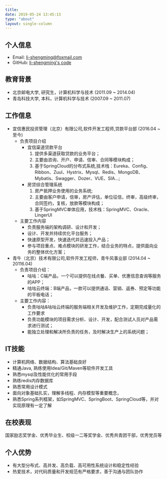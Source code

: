 ```yaml
---
title: 
date: 2019-05-24 13:45:13
type: "about"
layout: single-column
---
```

## 个人信息
- Email: li-shengming@foxmail.com
- GitHub: [li-shengming's code](https://github.com/li-shengming)

## 教育背景
- 北京邮电大学, 研究生，计算机科学与技术 (2011.09 ~ 2014.04)
- 青岛科技大学, 本科，计算机科学与技术 (2007.09 ~ 2011.07)

## 工作信息
- 宜信惠民投资管理（北京）有限公司,软件开发工程师,贷款平台部 (2016.04 ~ 至今)
    - 负责项目介绍
        - 宜信渠道贷款平台
             1) 提供多渠道获取贷款的业务平台；
             2) 主要由咨询、开户、申请、信审、合同等模块构成；
             3) 基于SpringCloud的分布式系统,技术栈：Eureka、Config、Ribbon、Zuul、Hystrix、Mysql、Redis、MongoDB、Mybatis、Swagger、Dozer、VUE、SIA...;
        - 房贷综合管理系统
            1) 房产抵押业务使用的业务系统;
            2) 主要由客户申请，信审，房产评估，单位征信，终审，高级终审，合同签约，复核，放款等模块构成；
            3) 基于SpringMVC单体应用，技术栈：SpringMVC、Oracle、LingerUI
    - 主要工作内容
        - 负责服务端的架构调研、设计和开发；
        - 设计、开发并持续优化平台服务；
        - 快速原型开发，快速迭代并迅速投入产品；  
        - 参与项目重点、难点模块的研发工作，结合业务的特点，提供面向业务的整体优化方案；
- 青牛（北京）技术有限公司,软件开发工程师，青牛风事业部 (2014.04 ~ 20116.04)
    - 负责项目介绍：
        - 咕咕：C端产品，一个可以提供在线点餐、买单、优惠信息查询等服务的APP；
        - 咕咕云终端：B端产品，一款可以提供通话、营销、返券、预定等功能的平板电话；
    - 主要工作内容：
        - 负责咕咕&咕咕云终端的服务端相关开发及维护工作，定期完成量化的工作要求
        - 负责功能模块的项目需求分析、设计、开发，配合测试人员对产品需求进行测试；
        - 能独立处理和解决所负责的任务，及时解决生产上的系统问题；

## IT技能
- 计算机网络、数据结构、算法基础良好
- 精通Java, 熟练使用Idea/Git/Maven等软件开发工具
- 熟悉mysql及性能优化的常用手段
- 熟练redis内存数据库
- 熟悉常用设计模式
- 面向对象基础扎实，理解多线程、内存模型等重要概念，
- 熟悉Spring系列框架，如SpringMVC、SpringBoot、SpringCloud等，并对实现原理有一定了解

## 在校表现
国家励志奖学金、优秀毕业生、校级一二等奖学金、优秀共青团干部，优秀党员等

## 个人优势
- 有大型分布式、高并发、高负载、高可用性系统设计和稳定性经验
- 热爱技术，对代码质量和开发规范有严格要求，善于沟通与团队协作

